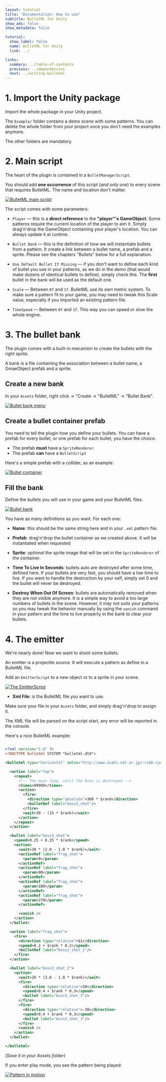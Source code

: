```yaml
---
layout: tutorial
title: "Documentation: How to use"
subtitle: BulletML for Unity
show_ads: false
show_metadata: false

tutorial:
  show_label: false
  name: BulletML for Unity
  link: ../

links:
  summary: ../table-of-contents
  previous: ../dependencies
  next: ../writing-bulletml
---
```


# 1. Import the Unity package

Import the whole package in your Unity project.

The `Example/` folder contains a demo scene with some patterns. You can delete the whole folder from your project once you don't need the examples anymore.

The other folders are mandatory.

# 2. Main script

The heart of the plugin is contained in a `BulletManagerScript`.

You should add **one occurrence** of this script (_and only one_) to every scene that requires BulletML. The name and location don't matter.

[ ![BulletML main script][demo_scene_script] ][demo_scene_script]

The script comes with some parameters:

* `Player` — this is a **direct reference** to the **"player"'s GameObject**. Some patterns require the current location of the player to aim it.
Simply drag'n'drop the GameObject containing your player's location. You can always update it at runtime.

*  `Bullet Bank` — this is the definition of how we will instantiate bullets from a pattern. It create a link between a bullet name, a prefab and a sprite. Please see the chapters "Bullets" below for a full explanation.

* `Use Default Bullet If Missing` — if you don't want to define each  kind of bullet you use in your patterns, as we do in the demo (that would make dozens of identical bullets to define), simply check this. The **first** bullet in the bank will be used as the default one.

* `Scale` — Between ``0f`` and ``1f``. BulletML use its own metric system. To make sure a pattern fit to your game, you may need to tweak this Scale value, especially if you imported an existing pattern file.

* `TimeSpeed` — Between ``0f`` and ``1f``. This way you can speed or slow the whole engine.

# 3. The bullet bank

The plugin comes with a built-in mecanism to create the bullets with the right sprite.

A bank is a file containing the association between a bullet name, a GmaeObject prefab and a sprite.

## Create a new bank

In your ``Assets`` folder, right click -> "Create -> "BulletML" -> "Bullet Bank".

 [ ![Bullet bank menu][bulletml_menu]][bulletml_menu]

## Create a bullet container prefab

You need to tell the plugin how you define your bullets. You can have a prefab for every bullet, or one prefab for each bullet, you have the choice.

* The prefab **must** have a ``SpriteRenderer``.
* The prefab **can** have a ``BulletScript``

Here's a simple prefab with a collider, as an example:

 [ ![Bullet container][bullet_prefab]][bullet_prefab]

## Fill the bank

Define the bullets you will use in your game and your BulletML files.

 [ ![Bullet bank][bulletbank]][bulletbank]

You have as many definitions as you want. For each one:

* **Name**: this should be the same string here and in your ``.xml`` pattern file.

* **Prefab**: drag'n'drop the bullet container as we created above. It will be instantiated when requested

* **Sprite**: _optional_ the sprite image that will be set in the ``SpriteRenderer`` of the container.

* **Time To Live In Seconds**: bullets auto are destroyed after some time, defined here. If your bullets are very fast, you should have a low time to live.
If you want to handle the destruction by your self, simply set 0 and the bullet will never be destroyed.

* **Destroy When Out Of Screen**: bullets are automatically removed when they are not visible anymore. It is a simple way to avoid a too large numbers of bullets in the scene. However, it may not suits your patterns so you may tweak the behavior manually by using the ``vanish`` command in your pattern and the time to live property in the bank to clear your bullets.

# 4. The emitter

We're nearly done! Now we want to shoot some bullets.

An emitter is a projectile source. It will execute a pattern as define in a BulletML file.

Add an ``EmitterScript`` to a new object or to a sprite in your scene.

 [ ![The EmitterScript][emitter]][emitter]

* **Xml File**: is the BulletML file you want to use.

Make sure your file in your ``Assets`` folder, and simply drag'n'drop to assign it.

The XML file will be parsed on the script start, any error will be reported in the console.

Here's a nice BulletML example:

````xml

<?xml version="1.0" ?>
<!DOCTYPE bulletml SYSTEM "bulletml.dtd">

<bulletml type="horizontal" xmlns="http://www.asahi-net.or.jp/~cs8k-cyu/bulletml">

  <action label="top">
    <repeat>
      <!-- The main loop, until the boss is destroyed -->
      <times>99999</times>
      <action>
        <fire>
          <direction type="absolute">360 * $rand</direction>
          <bulletRef label="boss3_shot"/>
        </fire>
        <wait>30 - (15 * $rank)</wait>
      </action>
    </repeat>
  </action>

  <bullet label="boss3_shot">
    <speed>0.25 + 0.25 * $rank</speed>
    <action>
      <wait>30 * (2.0 - 1.0 * $rank)</wait>
      <actionRef label="frag_shot">
        <param>0</param>
      </actionRef>
      <actionRef label="frag_shot">
        <param>90</param>
      </actionRef>
      <actionRef label="frag_shot">
        <param>180</param>
      </actionRef>
      <actionRef label="frag_shot">
        <param>270</param>
      </actionRef>

      <vanish />
    </action>
  </bullet>

  <action label="frag_shot">
    <fire>
      <direction type="relative">$1</direction>
      <speed>0.2 + $rank * 0.2</speed>
      <bulletRef label="boss3_shot_2"/>
    </fire>
  </action>

  <bullet label="boss3_shot_2">
    <action>
      <wait>20 * (2.0 - 1.0 * $rank)</wait>
      <fire>
        <direction type="relative">30</direction>
        <speed>0.4 + $rank * 0.3</speed>
        <bullet label="boss3_shot_3"/>
      </fire>
      <fire>
        <direction type="relative">-30</direction>
        <speed>0.4 + $rank * 0.3</speed>
        <bullet label="boss3_shot_3"/>
      </fire>
      <vanish />
    </action>
  </bullet>

</bulletml>

````

_(Save it in your Assets folder)_

If you enter play mode, you see the pattern being played:

[ ![Pattern in motion][gif_circle]][gif_circle]


[demo_scene_script]: ../-img/demo_scene_script.png
[bulletml_menu]:     ../-img/bulletml_menu.png
[bullet_prefab]:     ../-img/bullet_prefab.png
[bulletbank]:        ../-img/bulletbank.png
[emitter]:           ../-img/emitter.png
[gif_circle]:        ../-img/gif_circle.gif
